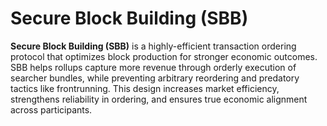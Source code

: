 # Secure Block Building (SBB)

**Secure Block Building (SBB)** is a highly-efficient transaction ordering protocol that optimizes block production for stronger economic outcomes. SBB helps rollups capture more revenue through orderly execution of searcher bundles, while preventing arbitrary reordering and predatory tactics like frontrunning. This design increases market efficiency, strengthens reliability in ordering, and ensures true economic alignment across participants.

